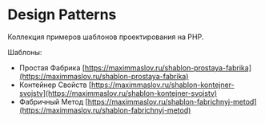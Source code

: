 # Design Patterns

Коллекция примеров шаблонов проектирования на PHP.

Шаблоны:  

- Простая Фабрика
  [https://maximmaslov.ru/shablon-prostaya-fabrika](https://maximmaslov.ru/shablon-prostaya-fabrika)
- Контейнер Свойств
  [https://maximmaslov.ru/shablon-kontejner-svojstv](https://maximmaslov.ru/shablon-kontejner-svojstv)
- Фабричный Метод
  [https://maximmaslov.ru/shablon-fabrichnyj-metod](https://maximmaslov.ru/shablon-fabrichnyj-metod)
